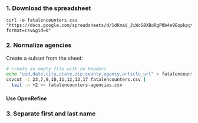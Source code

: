 

### 1. Download the spreadsheet


~~~
curl -o fatalencounters.csv "https://docs.google.com/spreadsheets/d/1dKmaV_JiWcG8XBoRgP8b4e9Eopkpgt7FL7nyspvzAsE/export?format=csv&gid=0"
~~~


### 2. Normalize agencies

Create a subset from the sheet:

~~~sh
# create an empty file with no headers
echo "uid,date,city,state,zip,county,agency,article_url" > fatalencounters-agencies.csv
csvcut -c 23,7,9,10,11,12,13,17 fatalencounters.csv | 
  tail -n +2 >> fatalencounters-agencies.csv
~~~

#### Use OpenRefine




### 3. Separate first and last name




